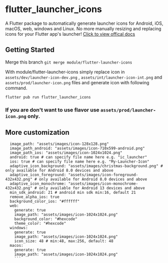 # flutter_launcher_icons

A Flutter package to automatically generate launcher icons for Android, iOS, macOS, web, windows and Linux. No more manually resizing and replacing icons for your Flutter app's launcher! [Click to view offical docs](https://pub.dev/packages/flutter_launcher_icons)

## Getting Started
Merge this branch `git merge module/flutter-launcher-icons`

With module/flutter-launcher-icons simply replace icon in `assets/dev/launcher-icon-dev.png` , `assets/int/launcher-icon-int.png` and `assets/prod/launcher-icon.png` files and generate icon with following command.
```
flutter pub run flutter_launcher_icons
```

### If you are don't want to use flavor use `assets/prod/launcher-icon.png` only.

## More customization
```
  image_path: "assets/images/icon-128x128.png"
  image_path_android: "assets/images/icon-710x599-android.png"
  image_path_ios: "assets/images/icon-1024x1024.png"
  android: true # can specify file name here e.g. "ic_launcher"
  ios: true # can specify file name here e.g. "My-Launcher-Icon"
  adaptive_icon_background: "assets/images/christmas-background.png" # only available for Android 8.0 devices and above
  adaptive_icon_foreground: "assets/images/icon-foreground-432x432.png" # only available for Android 8.0 devices and above
  adaptive_icon_monochrome: "assets/images/icon-monochrome-432x432.png" # only available for Android 13 devices and above
  min_sdk_android: 21 # android min sdk min:16, default 21
  remove_alpha_ios: true
  background_color_ios: "#ffffff"
  web:
    generate: true
    image_path: "assets/images/icon-1024x1024.png"
    background_color: "#hexcode"
    theme_color: "#hexcode"
  windows:
    generate: true
    image_path: "assets/images/icon-1024x1024.png"
    icon_size: 48 # min:48, max:256, default: 48
  macos:
    generate: true
    image_path: "assets/images/icon-1024x1024.png"
    ```